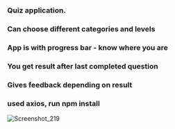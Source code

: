 ### Quiz application.
### Can choose different categories and levels
### App is with progress bar - know where you are
### You get result after last completed question
### Gives feedback depending on result
### used axios, run npm install 

![Screenshot_219](https://user-images.githubusercontent.com/59258830/122802871-f595c680-d2d6-11eb-85c4-d5b866731666.png)
